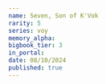 ```yaml
---
name: Seven, Son of K'Vok
rarity: 5
series: voy
memory_alpha:
bigbook_tier: 3
in_portal:
date: 08/10/2024
published: true
---
```



